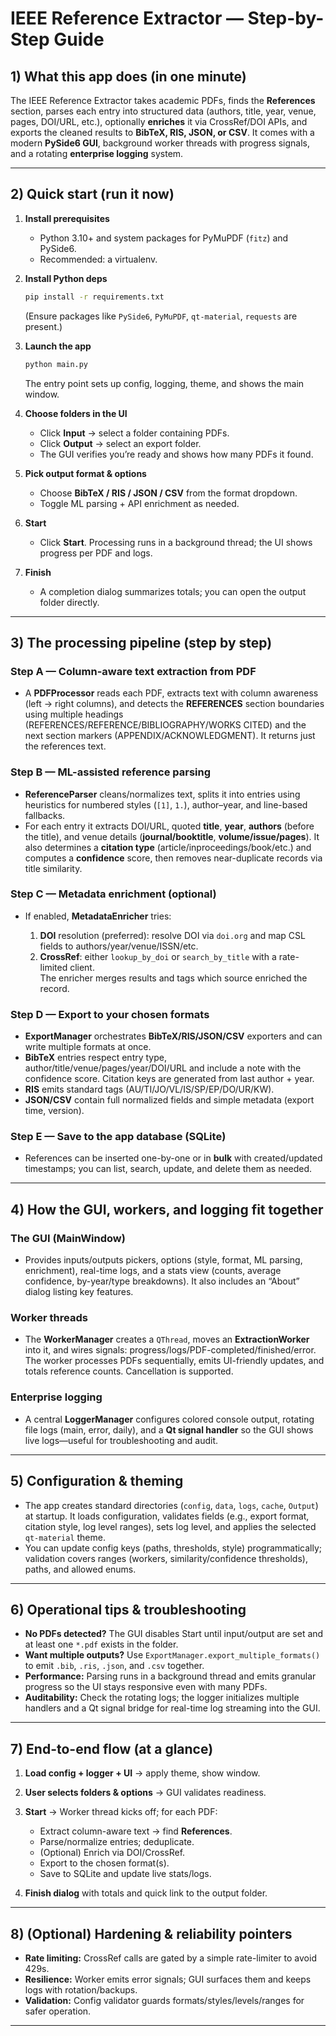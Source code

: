 # IEEE Reference Extractor — Step-by-Step Guide

## 1) What this app does (in one minute)

The IEEE Reference Extractor takes academic PDFs, finds the **References** section, parses each entry into structured data (authors, title, year, venue, pages, DOI/URL, etc.), optionally **enriches** it via CrossRef/DOI APIs, and exports the cleaned results to **BibTeX, RIS, JSON, or CSV**. It comes with a modern **PySide6 GUI**, background worker threads with progress signals, and a rotating **enterprise logging** system. 

---

## 2) Quick start (run it now)

1. **Install prerequisites**

   * Python 3.10+ and system packages for PyMuPDF (`fitz`) and PySide6.
   * Recommended: a virtualenv.

2. **Install Python deps**

   ```bash
   pip install -r requirements.txt
   ```

   (Ensure packages like `PySide6`, `PyMuPDF`, `qt-material`, `requests` are present.)

3. **Launch the app**

   ```bash
   python main.py
   ```

   The entry point sets up config, logging, theme, and shows the main window. 

4. **Choose folders in the UI**

   * Click **Input** → select a folder containing PDFs.
   * Click **Output** → select an export folder.
   * The GUI verifies you’re ready and shows how many PDFs it found.  

5. **Pick output format & options**

   * Choose **BibTeX / RIS / JSON / CSV** from the format dropdown.
   * Toggle ML parsing + API enrichment as needed. 

6. **Start**

   * Click **Start**. Processing runs in a background thread; the UI shows progress per PDF and logs.  

7. **Finish**

   * A completion dialog summarizes totals; you can open the output folder directly. 

---

## 3) The processing pipeline (step by step)

### Step A — Column-aware text extraction from PDF

* A **PDFProcessor** reads each PDF, extracts text with column awareness (left → right columns), and detects the **REFERENCES** section boundaries using multiple headings (REFERENCES/REFERENCE/BIBLIOGRAPHY/WORKS CITED) and the next section markers (APPENDIX/ACKNOWLEDGMENT). It returns just the references text.   

### Step B — ML-assisted reference parsing

* **ReferenceParser** cleans/normalizes text, splits it into entries using heuristics for numbered styles (`[1]`, `1.`), author–year, and line-based fallbacks.  
* For each entry it extracts DOI/URL, quoted **title**, **year**, **authors** (before the title), and venue details (**journal/booktitle**, **volume/issue/pages**). It also determines a **citation type** (article/inproceedings/book/etc.) and computes a **confidence** score, then removes near-duplicate records via title similarity.    

### Step C — Metadata enrichment (optional)

* If enabled, **MetadataEnricher** tries:

  1. **DOI** resolution (preferred): resolve DOI via `doi.org` and map CSL fields to authors/year/venue/ISSN/etc. 
  2. **CrossRef**: either `lookup_by_doi` or `search_by_title` with a rate-limited client.  
     The enricher merges results and tags which source enriched the record.   

### Step D — Export to your chosen formats

* **ExportManager** orchestrates **BibTeX/RIS/JSON/CSV** exporters and can write multiple formats at once.  
* **BibTeX** entries respect entry type, author/title/venue/pages/year/DOI/URL and include a note with the confidence score. Citation keys are generated from last author + year.   
* **RIS** emits standard tags (AU/TI/JO/VL/IS/SP/EP/DO/UR/KW).  
* **JSON/CSV** contain full normalized fields and simple metadata (export time, version).  

### Step E — Save to the app database (SQLite)

* References can be inserted one-by-one or in **bulk** with created/updated timestamps; you can list, search, update, and delete them as needed.     

---

## 4) How the GUI, workers, and logging fit together

### The GUI (MainWindow)

* Provides inputs/outputs pickers, options (style, format, ML parsing, enrichment), real-time logs, and a stats view (counts, average confidence, by-year/type breakdowns). It also includes an “About” dialog listing key features.    

### Worker threads

* The **WorkerManager** creates a `QThread`, moves an **ExtractionWorker** into it, and wires signals: progress/logs/PDF-completed/finished/error. The worker processes PDFs sequentially, emits UI-friendly updates, and totals reference counts. Cancellation is supported.   

### Enterprise logging

* A central **LoggerManager** configures colored console output, rotating file logs (main, error, daily), and a **Qt signal handler** so the GUI shows live logs—useful for troubleshooting and audit.  

---

## 5) Configuration & theming

* The app creates standard directories (`config`, `data`, `logs`, `cache`, `Output`) at startup. It loads configuration, validates fields (e.g., export format, citation style, log level ranges), sets log level, and applies the selected `qt-material` theme.   
* You can update config keys (paths, thresholds, style) programmatically; validation covers ranges (workers, similarity/confidence thresholds), paths, and allowed enums.  

---

## 6) Operational tips & troubleshooting

* **No PDFs detected?** The GUI disables Start until input/output are set and at least one `*.pdf` exists in the folder. 
* **Want multiple outputs?** Use `ExportManager.export_multiple_formats()` to emit `.bib`, `.ris`, `.json`, and `.csv` together. 
* **Performance:** Parsing runs in a background thread and emits granular progress so the UI stays responsive even with many PDFs. 
* **Auditability:** Check the rotating logs; the logger initializes multiple handlers and a Qt signal bridge for real-time log streaming into the GUI.  

---

## 7) End-to-end flow (at a glance)

1. **Load config + logger + UI** → apply theme, show window. 
2. **User selects folders & options** → GUI validates readiness. 
3. **Start** → Worker thread kicks off; for each PDF:

   * Extract column-aware text → find **References**. 
   * Parse/normalize entries; deduplicate. 
   * (Optional) Enrich via DOI/CrossRef.  
   * Export to the chosen format(s). 
   * Save to SQLite and update live stats/logs. 
4. **Finish dialog** with totals and quick link to the output folder. 

---

## 8) (Optional) Hardening & reliability pointers

* **Rate limiting:** CrossRef calls are gated by a simple rate-limiter to avoid 429s. 
* **Resilience:** Worker emits error signals; GUI surfaces them and keeps logs with rotation/backups.  
* **Validation:** Config validator guards formats/styles/levels/ranges for safer operation. 

---

